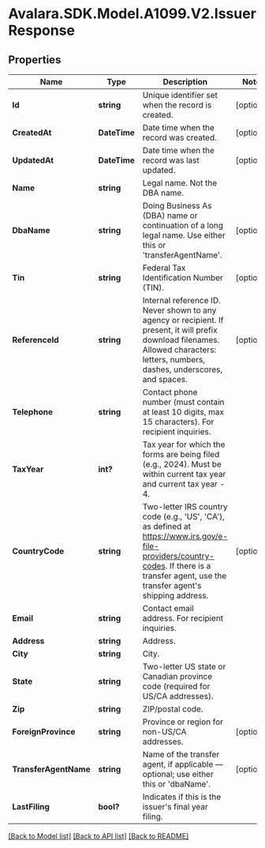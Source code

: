 # Avalara.SDK.Model.A1099.V2.IssuerResponse

## Properties

Name | Type | Description | Notes
------------ | ------------- | ------------- | -------------
**Id** | **string** | Unique identifier set when the record is created. | [optional] 
**CreatedAt** | **DateTime** | Date time when the record was created. | [optional] 
**UpdatedAt** | **DateTime** | Date time when the record was last updated. | [optional] 
**Name** | **string** | Legal name. Not the DBA name. | 
**DbaName** | **string** | Doing Business As (DBA) name or continuation of a long legal name. Use either this or &#39;transferAgentName&#39;. | [optional] 
**Tin** | **string** | Federal Tax Identification Number (TIN). | [optional] 
**ReferenceId** | **string** | Internal reference ID. Never shown to any agency or recipient. If present, it will prefix download filenames. Allowed characters: letters, numbers, dashes, underscores, and spaces. | [optional] 
**Telephone** | **string** | Contact phone number (must contain at least 10 digits, max 15 characters). For recipient inquiries. | 
**TaxYear** | **int?** | Tax year for which the forms are being filed (e.g., 2024). Must be within current tax year and current tax year - 4. | 
**CountryCode** | **string** | Two-letter IRS country code (e.g., &#39;US&#39;, &#39;CA&#39;), as defined at https://www.irs.gov/e-file-providers/country-codes. If there is a transfer agent, use the transfer agent&#39;s shipping address. | [optional] 
**Email** | **string** | Contact email address. For recipient inquiries. | 
**Address** | **string** | Address. | 
**City** | **string** | City. | 
**State** | **string** | Two-letter US state or Canadian province code (required for US/CA addresses). | 
**Zip** | **string** | ZIP/postal code. | 
**ForeignProvince** | **string** | Province or region for non-US/CA addresses. | [optional] 
**TransferAgentName** | **string** | Name of the transfer agent, if applicable — optional; use either this or &#39;dbaName&#39;. | [optional] 
**LastFiling** | **bool?** | Indicates if this is the issuer&#39;s final year filing. | 

[[Back to Model list]](../../../README.md#documentation-for-models) [[Back to API list]](../../../README.md#documentation-for-api-endpoints) [[Back to README]](../../../README.md)

